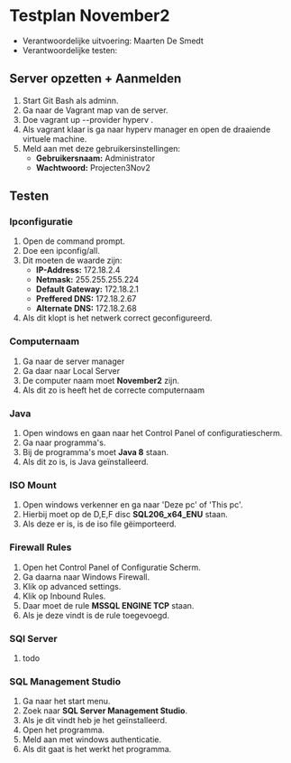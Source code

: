 # Testplan November2

* Verantwoordelijke uitvoering: Maarten De Smedt
* Verantwoordelijke testen: 

## Server opzetten + Aanmelden
1. Start Git Bash als adminn.
2. Ga naar de Vagrant map van de server.
3. Doe vagrant up --provider hyperv .
4. Als vagrant klaar is ga naar hyperv manager en open de draaiende virtuele machine.
5. Meld aan met deze gebruikersinstellingen:
	- **Gebruikersnaam:** Administrator
	- **Wachtwoord:** Projecten3Nov2

## Testen
### Ipconfiguratie
1. Open de command prompt.
2. Doe een ipconfig/all.
3. Dit moeten de waarde zijn:
	- **IP-Address:** 172.18.2.4
	- **Netmask:** 255.255.255.224
	- **Default Gateway:** 172.18.2.1
	- **Preffered DNS:** 172.18.2.67
	- **Alternate DNS:** 172.18.2.68
4. Als dit klopt is het netwerk correct geconfigureerd.

### Computernaam
1. Ga naar de server manager
2. Ga daar naar Local Server
3. De computer naam moet **November2** zijn.
4. Als dit zo is heeft het de correcte computernaam

### Java
1. Open windows en gaan naar het Control Panel of configuratiescherm.
2. Ga naar programma's.
3. Bij de programma's moet **Java 8** staan.
4. Als dit zo is, is Java geïnstalleerd. 

### ISO Mount
1. Open windows verkenner en ga naar 'Deze pc' of 'This pc'.
2. Hierbij moet op de D,E,F disc **SQL206_x64_ENU** staan.
3. Als deze er is, is de iso file gëimporteerd.

### Firewall Rules
1. Open het Control Panel of Configuratie Scherm.
2. Ga daarna naar Windows Firewall.
3. Klik op advanced settings.
4. Klik op Inbound Rules.
5. Daar moet de rule **MSSQL ENGINE TCP** staan.
6. Als je deze vindt is de rule toegevoegd.

### SQl Server
1. todo

### SQL Management Studio
1. Ga naar het start menu.
2. Zoek naar **SQL Server Management Studio**.
3. Als je dit vindt heb je het geïnstalleerd.
4. Open het programma.
5. Meld aan met windows authenticatie.
6. Als dit gaat is het werkt het programma.